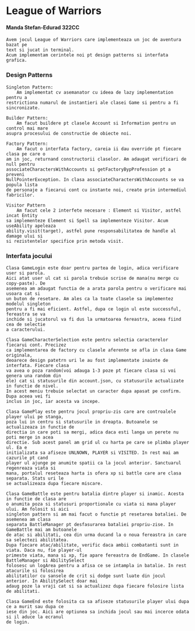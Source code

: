 
# League of Warriors

#### Manda Stefan-Edurad 322CC

    Avem jocul League of Warriors care implementeaza un joc de aventura bazat pe 
    text si jucat in terminal.
    Acum implementam cerintele noi pt design patterns si interfata grafica.

### Design Patterns

    Singleton Pattern:
        Am implementat cv asemanator cu ideea de lazy implementation pentru a 
    restrictiona numarul de instantieri ale clasei Game si pentru a fi sincronizate.
    
    Builder Pattern:
        Am facut buildere pt clasele Account si Information pentru un control mai mare
    asupra procesului de constructie de obiecte noi.

    Factory Pattern:
        Am facut o interfata factory, careia ii dau override pt fiecare clasa pe care o
    am in joc, returnand constructorii claselor. Am adaugat verificari de null pentru 
    associateCharactersWithAccounts si getFactoryBypProfession pt a preveni 
    NullPointerException. In clasa associateCharactersWithAccounts se va popula lista 
    de personaje a fiecarui cont cu instante noi, create prin intermediul fabricilor.

    Visitor Pattern
        Am facut cele 2 interfete necesare : Element si Visitor, astfel incat Entity
    sa implementeze Element si Spell sa implementeze Visitor. Acum useAbility apeleaza
    ability.visit(target), astfel pune responsabilitatea de handle al damage ului si
    si rezistentelor specifice prin metoda visit.

### Interfata jocului

    Clasa GameLogin este doar pentru partea de login, adica verificare user si parola.
    Aici atat user ul cat si parola trebuie scrise de mana(nu merge cu copy-paste). De
    asemenea am adaugat functia de a arata parola pentru o verificare mai usoara cat si
    un buton de resetare. Am ales ca la toate clasele sa implementez modelul singleton
    pentru a fi mai eficient. Astfel, dupa ce login ul este successful, fereastra se va
    inchide si jucatorul va fi dus la urmatoarea fereastra, aceea fiind cea de selectie
    a caracterului.
    
    Clasa GameCharacterSelection este pentru selectia caracterelor fiecarui cont. Precizez
    ca implementarea de factory cu clasele aferente se afla in clasa Game originala,
    deoarece design patetrn uri le au fost implementate inainte de interfata. Fiecare clasa
    va avea o poza random(voi adauga 1-3 poze pt fiecare clasa si voi genera una random din
    ele) cat si statusurile din account.json, cu statusurile actualizate in functie de nivel.
    In acest meniu trebuie selectat un caracter dupa apasat pe confirm. Dupa aceea vei fi
    inclus in joc, iar acesta va incepe.

    Clasa GamePlay este pentru jocul propriu-zis care are controalele player ului pe stanga,
    poza lui in centru si statusurile in dreapta. Butoanele se actualizeaza in functie de
    directia in care poti sa mergi, adica daca esti langa un perete nu poti merge in acea
    directie. Sub acest panel am grid ul cu harta pe care se plimba player ul. Ea e
    initializata sa afiseze UNLNOWN, PLAYER si VISITED. In rest mai am cazurile pt cand 
    player ul ajunge pe anumite spatii ca la jocul anterior. Sanctuarul regenreaza viata si
    mana, portalul reseteaza harta is ofera xp si battle care are clasa separata. Stats uri le
    se actualizeaza dupa fiecare miscare.

    Clasa GameBattle este pentru batalia dintre player si inamic. Acesta in functie de clasa are
    o anumita poza si statusuri proportionale cu viata si mana player ului. Am folosit si aici
    singleton pattern si am mai facut o functie pt resetarea bataliei. De asemenea am clasa
    separata BattleManager pt desfasurarea bataliei propriu-zise. In GameBattle mai am butoanele
    de atac si abilitati, cea din urma ducand la o noua fereastra in care sa selectezi abilitatea.
    Dupa fiecare atac/abilitate, verific daca ambii combatanti sunt in viata. Daca nu, fie player-ul
    primeste viata, mana si xp, fie apare fereastra de EndGame. In clasele BattleManager si AbilitySelect
    folosesc un logArea pentru a afisa ce se intampla in batalie. In rest atacurile si folosirea 
    abilitatilor cu sansele de crit si dodge sunt luate din jocul anterior. In AbilitySelect doar mai
    adaug poze la vraji cat si sa actualizez dupa fiecare folosire lista de abilitati.

    Clasa GameEnd este folosita ca sa afiseze statusurile player ului dupa ce a murit sau dupa ce
    iese din joc. Aici are optiunea sa inchida jocul sau mai incerce odata si il aduce la ecranul
    de login.

